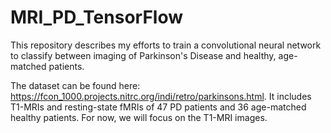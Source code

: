 # MRI_PD_TensorFlow

This repository describes my efforts to train a convolutional neural network to classify between imaging of Parkinson's Disease and healthy, age-matched patients. 

The dataset can be found here: https://fcon_1000.projects.nitrc.org/indi/retro/parkinsons.html. It includes T1-MRIs and resting-state fMRIs of 47 PD patients and 36 age-matched healthy patients. For now, we will focus on the T1-MRI images.
